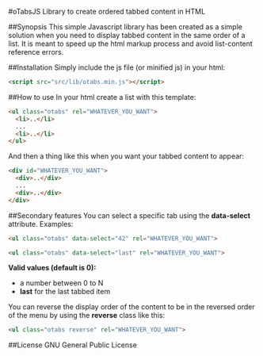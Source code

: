 #oTabsJS
Library to create ordered tabbed content in HTML

##Synopsis
This simple Javascript library has been created as a simple solution when you need to display tabbed content in the same order of a list. It is meant to speed up the html markup process and avoid list-content reference errors.

##Installation
Simply include the js file (or minified js) in your html:
```html
<script src="src/lib/otabs.min.js"></script>
```

##How to use
In your html create a list with this template:
```html
<ul class="otabs" rel="WHATEVER_YOU_WANT">
  <li>..</li>
  ...
  <li>..</li>
</ul>
```

And then a thing like this when you want your tabbed content to appear:
```html
<div id="WHATEVER_YOU_WANT">
  <div>..</div>
  ...
  <div>..</div>
</div>
```

##Secondary features
You can select a specific tab using the <b>data-select</b> attribute. Examples:
```html
<ul class="otabs" data-select="42" rel="WHATEVER_YOU_WANT">
```
```html
<ul class="otabs" data-select="last" rel="WHATEVER_YOU_WANT">
```
<b>Valid values (default is 0):</b>
<ul>
  <li>a number between 0 to N</li>
  <li><b>last</b> for the last tabbed item</li>
</ul>

You can reverse the display order of the content to be in the reversed order of the menu by using the <b>reverse</b> class like this:
```html
<ul class="otabs reverse" rel="WHATEVER_YOU_WANT">
```

##License
 GNU General Public License
